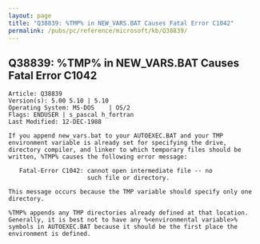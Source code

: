 ```yaml
---
layout: page
title: "Q38839: %TMP% in NEW_VARS.BAT Causes Fatal Error C1042"
permalink: /pubs/pc/reference/microsoft/kb/Q38839/
---
```


## Q38839: %TMP% in NEW_VARS.BAT Causes Fatal Error C1042

	Article: Q38839
	Version(s): 5.00 5.10 | 5.10
	Operating System: MS-DOS    | OS/2
	Flags: ENDUSER | s_pascal h_fortran
	Last Modified: 12-DEC-1988
	
	If you append new_vars.bat to your AUTOEXEC.BAT and your TMP
	environment variable is already set for specifying the drive,
	directory compiler, and linker to which temporary files should be
	written, %TMP% causes the following error message:
	
	   Fatal-Error C1042: cannot open intermediate file -- no
	                      such file or directory.
	
	This message occurs because the TMP variable should specify only one
	directory.
	
	%TMP% appends any TMP directories already defined at that location.
	Generally, it is best not to have any %<environmental variable>%
	symbols in AUTOEXEC.BAT because it should be the first place the
	environment is defined.
